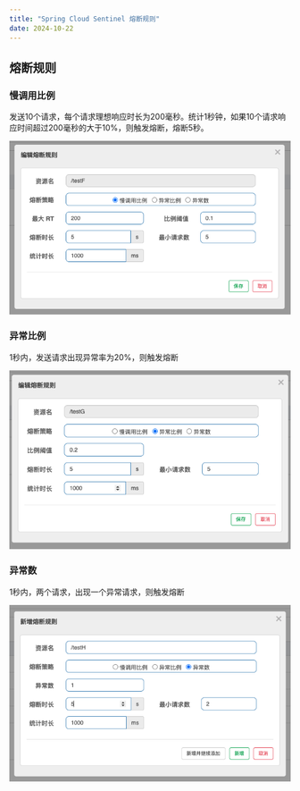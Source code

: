 ```yaml
---
title: "Spring Cloud Sentinel 熔断规则"
date: 2024-10-22
---
```


## 熔断规则

### 慢调用比例

发送10个请求，每个请求理想响应时长为200毫秒。统计1秒钟，如果10个请求响应时间超过200毫秒的大于10%，则触发熔断，熔断5秒。

![alt text](image-5.png)

### 异常比例

1秒内，发送请求出现异常率为20%，则触发熔断

![alt text](image-6.png)

### 异常数

1秒内，两个请求，出现一个异常请求，则触发熔断

![alt text](image-7.png)